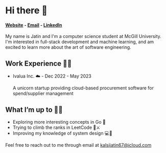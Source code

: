 # Hi there 👋

#### [Website](https://jateen67.github.io/jatinkalsi/) - [Email](mailto:kalsijatin67@icloud.com) - [LinkedIn](https://www.linkedin.com/in/jatin-kalsi/)

My name is Jatin and I'm a computer science student at McGill University. I'm interested in full-stack development and machine learning, and am excited to learn more about the art of software engineering.

## Work Experience 👨‍💻
- Ivalua Inc. ☁️ - Dec 2022 - May 2023
  
   A unicorn startup providing cloud-based procurement software for spend/supplier management

## What I’m up to 🏃‍♂️ 
- Exploring more interesting concepts in Go 🔵
- Trying to climb the ranks in LeetCode 🧠⚔️
- Improving my knowledge of system design 💻🎨

Feel free to reach out to me through email at kalsijatin67@icloud.com
